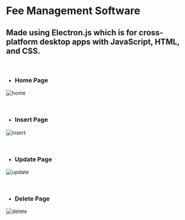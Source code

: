 # Fee Management Software

## Made using <b>Electron.js</b> which is for cross-platform desktop apps with <b>JavaScript</b>, <b>HTML</b>, and <b>CSS.</b>

</br>

* ### <b>Home Page</b>

![home](https://user-images.githubusercontent.com/52004037/214094388-2c62a7bb-0555-4fcc-b9b1-2a3d9c763edc.png)

</br>

* ### <b>Insert Page</b>

![insert](https://user-images.githubusercontent.com/52004037/214094409-9cd2697a-c438-453c-ae62-ee4309c265ec.png)

</br>

* ### <b>Update Page</b>

![update](https://user-images.githubusercontent.com/52004037/214094441-2662061f-851a-4af3-a4c5-6395cc9bec6e.png)

</br>

* ### <b>Delete Page</b>

![delete](https://user-images.githubusercontent.com/52004037/214094545-9ff04d89-8262-4688-b139-40d0ecc10249.png)
